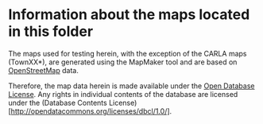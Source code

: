 # Information about the maps located in this folder

The maps used for testing herein, with the exception of the CARLA maps (TownXX*), are generated using the MapMaker tool and are based on 
[OpenStreetMap](https://www.openstreetmap.org/) data. 

Therefore, the map data herein is made available under the [Open Database License](http://opendatacommons.org/licenses/odbl/1.0/). 
Any rights in individual contents of the database are licensed under the (Database Contents License)[http://opendatacommons.org/licenses/dbcl/1.0/].

